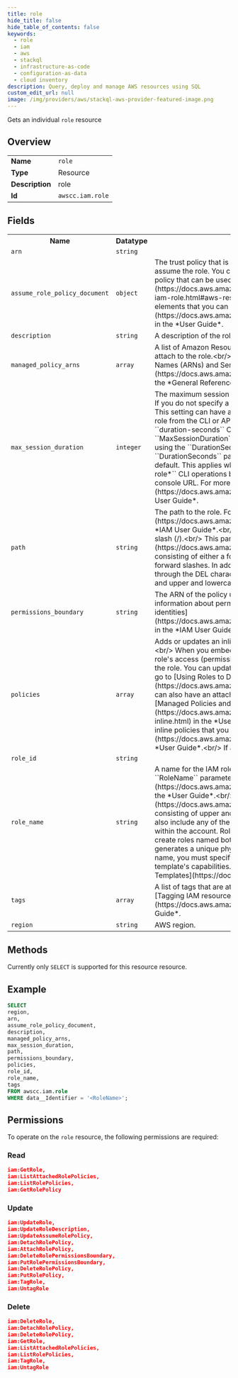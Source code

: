 ```yaml
---
title: role
hide_title: false
hide_table_of_contents: false
keywords:
  - role
  - iam
  - aws
  - stackql
  - infrastructure-as-code
  - configuration-as-data
  - cloud inventory
description: Query, deploy and manage AWS resources using SQL
custom_edit_url: null
image: /img/providers/aws/stackql-aws-provider-featured-image.png
---
```

Gets an individual <code>role</code> resource

## Overview
<table><tbody>
<tr><td><b>Name</b></td><td><code>role</code></td></tr>
<tr><td><b>Type</b></td><td>Resource</td></tr>
<tr><td><b>Description</b></td><td>role</td></tr>
<tr><td><b>Id</b></td><td><code>awscc.iam.role</code></td></tr>
</tbody></table>

## Fields
<table><tbody>
<tr><th>Name</th><th>Datatype</th><th>Description</th></tr>
<tr><td><code>arn</code></td><td><code>string</code></td><td></td></tr>
<tr><td><code>assume_role_policy_document</code></td><td><code>object</code></td><td>The trust policy that is associated with this role. Trust policies define which entities can assume the role. You can associate only one trust policy with a role. For an example of a policy that can be used to assume a role, see &#91;Template Examples&#93;(https:&#x2F;&#x2F;docs.aws.amazon.com&#x2F;AWSCloudFormation&#x2F;latest&#x2F;UserGuide&#x2F;aws-resource-iam-role.html#aws-resource-iam-role--examples). For more information about the elements that you can use in an IAM policy, see &#91;Policy Elements Reference&#93;(https:&#x2F;&#x2F;docs.aws.amazon.com&#x2F;IAM&#x2F;latest&#x2F;UserGuide&#x2F;reference_policies_elements.html) in the *User Guide*.</td></tr>
<tr><td><code>description</code></td><td><code>string</code></td><td>A description of the role that you provide.</td></tr>
<tr><td><code>managed_policy_arns</code></td><td><code>array</code></td><td>A list of Amazon Resource Names (ARNs) of the IAM managed policies that you want to attach to the role.&lt;br&#x2F;&gt; For more information about ARNs, see &#91;Amazon Resource Names (ARNs) and Service Namespaces&#93;(https:&#x2F;&#x2F;docs.aws.amazon.com&#x2F;general&#x2F;latest&#x2F;gr&#x2F;aws-arns-and-namespaces.html) in the *General Reference*.</td></tr>
<tr><td><code>max_session_duration</code></td><td><code>integer</code></td><td>The maximum session duration (in seconds) that you want to set for the specified role. If you do not specify a value for this setting, the default value of one hour is applied. This setting can have a value from 1 hour to 12 hours.&lt;br&#x2F;&gt; Anyone who assumes the role from the CLI or API can use the ``DurationSeconds`` API parameter or the ``duration-seconds`` CLI parameter to request a longer session. The ``MaxSessionDuration`` setting determines the maximum duration that can be requested using the ``DurationSeconds`` parameter. If users don't specify a value for the ``DurationSeconds`` parameter, their security credentials are valid for one hour by default. This applies when you use the ``AssumeRole*`` API operations or the ``assume-role*`` CLI operations but does not apply when you use those operations to create a console URL. For more information, see &#91;Using IAM roles&#93;(https:&#x2F;&#x2F;docs.aws.amazon.com&#x2F;IAM&#x2F;latest&#x2F;UserGuide&#x2F;id_roles_use.html) in the *IAM User Guide*.</td></tr>
<tr><td><code>path</code></td><td><code>string</code></td><td>The path to the role. For more information about paths, see &#91;IAM Identifiers&#93;(https:&#x2F;&#x2F;docs.aws.amazon.com&#x2F;IAM&#x2F;latest&#x2F;UserGuide&#x2F;Using_Identifiers.html) in the *IAM User Guide*.&lt;br&#x2F;&gt; This parameter is optional. If it is not included, it defaults to a slash (&#x2F;).&lt;br&#x2F;&gt; This parameter allows (through its &#91;regex pattern&#93;(https:&#x2F;&#x2F;docs.aws.amazon.com&#x2F;http:&#x2F;&#x2F;wikipedia.org&#x2F;wiki&#x2F;regex)) a string of characters consisting of either a forward slash (&#x2F;) by itself or a string that must begin and end with forward slashes. In addition, it can contain any ASCII character from the ! (``\u0021``) through the DEL character (``\u007F``), including most punctuation characters, digits, and upper and lowercased letters.</td></tr>
<tr><td><code>permissions_boundary</code></td><td><code>string</code></td><td>The ARN of the policy used to set the permissions boundary for the role.&lt;br&#x2F;&gt; For more information about permissions boundaries, see &#91;Permissions boundaries for IAM identities&#93;(https:&#x2F;&#x2F;docs.aws.amazon.com&#x2F;IAM&#x2F;latest&#x2F;UserGuide&#x2F;access_policies_boundaries.html) in the *IAM User Guide*.</td></tr>
<tr><td><code>policies</code></td><td><code>array</code></td><td>Adds or updates an inline policy document that is embedded in the specified IAM role.&lt;br&#x2F;&gt; When you embed an inline policy in a role, the inline policy is used as part of the role's access (permissions) policy. The role's trust policy is created at the same time as the role. You can update a role's trust policy later. For more information about IAM roles, go to &#91;Using Roles to Delegate Permissions and Federate Identities&#93;(https:&#x2F;&#x2F;docs.aws.amazon.com&#x2F;IAM&#x2F;latest&#x2F;UserGuide&#x2F;roles-toplevel.html).&lt;br&#x2F;&gt; A role can also have an attached managed policy. For information about policies, see &#91;Managed Policies and Inline Policies&#93;(https:&#x2F;&#x2F;docs.aws.amazon.com&#x2F;IAM&#x2F;latest&#x2F;UserGuide&#x2F;policies-managed-vs-inline.html) in the *User Guide*.&lt;br&#x2F;&gt; For information about limits on the number of inline policies that you can embed with a role, see &#91;Limitations on Entities&#93;(https:&#x2F;&#x2F;docs.aws.amazon.com&#x2F;IAM&#x2F;latest&#x2F;UserGuide&#x2F;LimitationsOnEntities.html) in the *User Guide*.&lt;br&#x2F;&gt;  If an external policy (such as ``AWS::IAM::Policy`` or</td></tr>
<tr><td><code>role_id</code></td><td><code>string</code></td><td></td></tr>
<tr><td><code>role_name</code></td><td><code>string</code></td><td>A name for the IAM role, up to 64 characters in length. For valid values, see the ``RoleName`` parameter for the &#91;CreateRole&#93;(https:&#x2F;&#x2F;docs.aws.amazon.com&#x2F;IAM&#x2F;latest&#x2F;APIReference&#x2F;API_CreateRole.html) action in the *User Guide*.&lt;br&#x2F;&gt; This parameter allows (per its &#91;regex pattern&#93;(https:&#x2F;&#x2F;docs.aws.amazon.com&#x2F;http:&#x2F;&#x2F;wikipedia.org&#x2F;wiki&#x2F;regex)) a string of characters consisting of upper and lowercase alphanumeric characters with no spaces. You can also include any of the following characters: _+=,.@-. The role name must be unique within the account. Role names are not distinguished by case. For example, you cannot create roles named both "Role1" and "role1".&lt;br&#x2F;&gt; If you don't specify a name, CFN generates a unique physical ID and uses that ID for the role name.&lt;br&#x2F;&gt; If you specify a name, you must specify the ``CAPABILITY_NAMED_IAM`` value to acknowledge your template's capabilities. For more information, see &#91;Acknowledging Resources in Templates&#93;(https:&#x2F;&#x2F;docs.aws.amazon.com&#x2F;AWSCloudFormation&#x2F;latest&#x2F;Use</td></tr>
<tr><td><code>tags</code></td><td><code>array</code></td><td>A list of tags that are attached to the role. For more information about tagging, see &#91;Tagging IAM resources&#93;(https:&#x2F;&#x2F;docs.aws.amazon.com&#x2F;IAM&#x2F;latest&#x2F;UserGuide&#x2F;id_tags.html) in the *IAM User Guide*.</td></tr>
<tr><td><code>region</code></td><td><code>string</code></td><td>AWS region.</td></tr>

</tbody></table>

## Methods
Currently only <code>SELECT</code> is supported for this resource resource.

## Example
```sql
SELECT
region,
arn,
assume_role_policy_document,
description,
managed_policy_arns,
max_session_duration,
path,
permissions_boundary,
policies,
role_id,
role_name,
tags
FROM awscc.iam.role
WHERE data__Identifier = '<RoleName>';
```

## Permissions

To operate on the <code>role</code> resource, the following permissions are required:

### Read
```json
iam:GetRole,
iam:ListAttachedRolePolicies,
iam:ListRolePolicies,
iam:GetRolePolicy
```

### Update
```json
iam:UpdateRole,
iam:UpdateRoleDescription,
iam:UpdateAssumeRolePolicy,
iam:DetachRolePolicy,
iam:AttachRolePolicy,
iam:DeleteRolePermissionsBoundary,
iam:PutRolePermissionsBoundary,
iam:DeleteRolePolicy,
iam:PutRolePolicy,
iam:TagRole,
iam:UntagRole
```

### Delete
```json
iam:DeleteRole,
iam:DetachRolePolicy,
iam:DeleteRolePolicy,
iam:GetRole,
iam:ListAttachedRolePolicies,
iam:ListRolePolicies,
iam:TagRole,
iam:UntagRole
```


